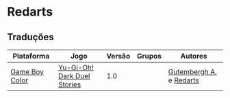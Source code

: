 # Redarts

## Traduções

| Plataforma | Jogo | Versão | Grupos | Autores |
| ----------- | ----------- | ----------- | ----------- | ----------- |
| [Game Boy Color](../../traducoes/game-boy-color/) | [Yu-Gi-Oh! Dark Duel Stories](../../traducoes/game-boy-color/yu-gi-oh-dark-duel-stories_gutembergh-a-redarts/) | 1.0 |  | [Gutembergh A\.](../../autores/gutembergh-a/) e [Redarts](../../autores/redarts/) |